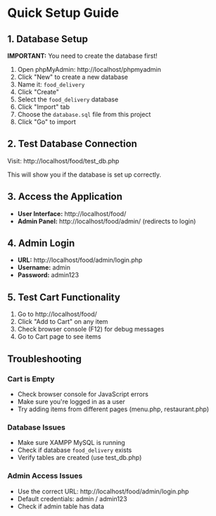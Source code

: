 # Quick Setup Guide

## 1. Database Setup

**IMPORTANT:** You need to create the database first!

1. Open phpMyAdmin: http://localhost/phpmyadmin
2. Click "New" to create a new database
3. Name it: `food_delivery`
4. Click "Create"
5. Select the `food_delivery` database
6. Click "Import" tab
7. Choose the `database.sql` file from this project
8. Click "Go" to import

## 2. Test Database Connection

Visit: http://localhost/food/test_db.php

This will show you if the database is set up correctly.

## 3. Access the Application

- **User Interface:** http://localhost/food/
- **Admin Panel:** http://localhost/food/admin/ (redirects to login)

## 4. Admin Login

- **URL:** http://localhost/food/admin/login.php
- **Username:** admin
- **Password:** admin123

## 5. Test Cart Functionality

1. Go to http://localhost/food/
2. Click "Add to Cart" on any item
3. Check browser console (F12) for debug messages
4. Go to Cart page to see items

## Troubleshooting

### Cart is Empty
- Check browser console for JavaScript errors
- Make sure you're logged in as a user
- Try adding items from different pages (menu.php, restaurant.php)

### Database Issues
- Make sure XAMPP MySQL is running
- Check if database `food_delivery` exists
- Verify tables are created (use test_db.php)

### Admin Access Issues
- Use the correct URL: http://localhost/food/admin/login.php
- Default credentials: admin / admin123
- Check if admin table has data
